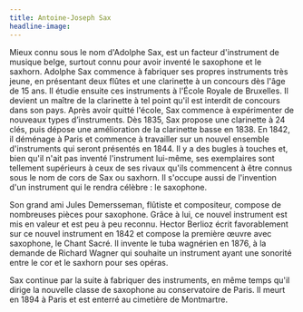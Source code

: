 ```yaml
---
title: Antoine-Joseph Sax
headline-image: 
---
```


Mieux connu sous le nom d'Adolphe Sax, est un facteur d'instrument de musique belge, surtout connu pour avoir inventé le saxophone et le saxhorn.
Adolphe Sax commence à fabriquer ses propres instruments très jeune, en présentant deux flûtes et une clarinette à un concours dès l'âge de 15 ans. Il étudie ensuite ces instruments à l'École Royale de Bruxelles. Il devient un maître de la clarinette à tel point qu'il est interdit de concours dans son pays. Après avoir quitté l'école, Sax commence à expérimenter de nouveaux types d’instruments.
Dès 1835, Sax propose une clarinette à 24 clés, puis dépose une amélioration de la clarinette basse en 1838. En 1842, il déménage à Paris et commence à travailler sur un nouvel ensemble d'instruments qui seront présentés en 1844. Il y a des bugles à touches et, bien qu'il n'ait pas inventé l'instrument lui-même, ses exemplaires sont tellement supérieurs à ceux de ses rivaux qu'ils commencent à être connus sous le nom de cors de Sax ou saxhorn. Il s'occupe aussi de l'invention d'un instrument qui le rendra célèbre : le saxophone.

Son grand ami Jules Demersseman, flûtiste et compositeur, compose de nombreuses pièces pour saxophone. Grâce à lui, ce nouvel instrument est mis en valeur et est peu à peu reconnu. Hector Berlioz écrit favorablement sur ce nouvel instrument en 1842 et compose la première œuvre avec saxophone, le Chant Sacré. Il invente le tuba wagnérien en 1876, à la demande de Richard Wagner qui souhaite un instrument ayant une sonorité entre le cor et le saxhorn pour ses opéras.

Sax continue par la suite à fabriquer des instruments, en même temps qu'il dirige la nouvelle classe de saxophone au conservatoire de Paris.
Il meurt en 1894 à Paris et est enterré au cimetière de Montmartre.
